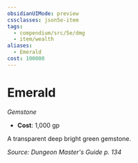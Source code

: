 ```yaml
---
obsidianUIMode: preview
cssclasses: json5e-item
tags:
  - compendium/src/5e/dmg
  - item/wealth
aliases:
  - Emerald
cost: 100000
---
```

# Emerald
*Gemstone*  

- **Cost**: 1,000 gp

A transparent deep bright green gemstone.

*Source: Dungeon Master's Guide p. 134*
